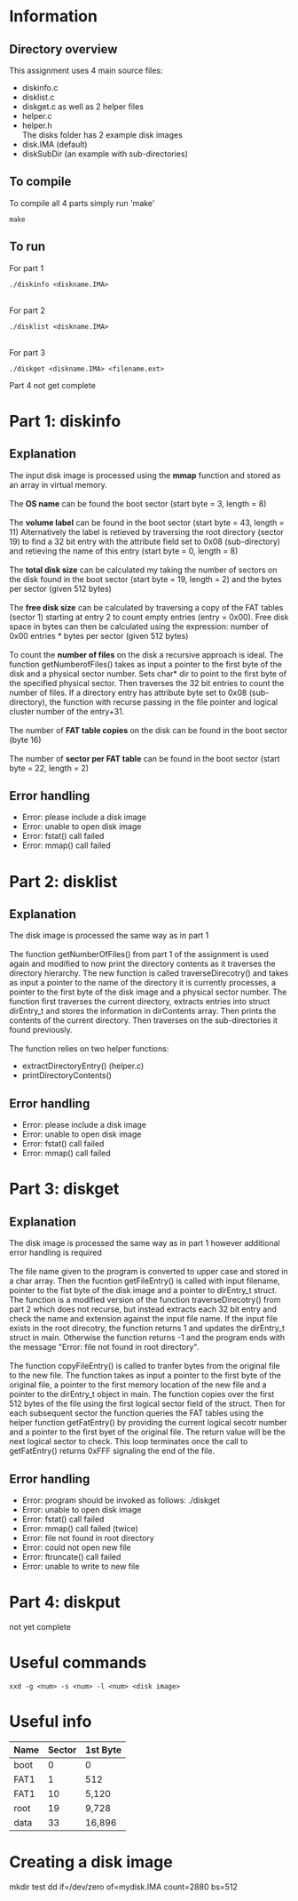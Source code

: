 # Information

## Directory overview
This assignment uses 4 main source files:
* diskinfo.c
* disklist.c
* diskget.c
as well as 2 helper files
* helper.c
* helper.h
\
The disks folder has 2 example disk images
* disk.IMA (default)
* diskSubDir (an example with sub-directories)

## To compile
To compile all 4 parts simply run 'make'
```
make
```

## To run
For part 1
```
./diskinfo <diskname.IMA>
```
\
For part 2
```
./disklist <diskname.IMA>
```
\
For part 3
```
./diskget <diskname.IMA> <filename.ext>
```
Part 4
not get complete

# Part 1: diskinfo

## Explanation
The input disk image is processed using the __mmap__ function and stored as an array in virtual memory.
\
\
The __OS name__ can be found the boot sector (start byte = 3, length = 8)
\
\
The __volume label__ can be found in the boot sector (start byte = 43, length = 11)
Alternatively the label is retieved by traversing the root directory (sector 19) to find a 32 bit entry with the attribute field set to 0x08 (sub-directory) and retieving the name of this entry (start byte = 0, length = 8)
\
\
The __total disk size__ can be calculated my taking the number of sectors on the disk found in the boot sector (start byte = 19, length = 2) and the bytes per sector (given 512 bytes)
\
\
The __free disk size__ can be calculated by traversing a copy of the FAT tables (sector 1) starting at entry 2 to count empty entries (entry = 0x00). Free disk space in bytes can then be calculated using the expression: number of 0x00 entries * bytes per sector (given 512 bytes)
\
\
To count the __number of files__ on the disk a recursive approach is ideal. The function getNumberofFiles() takes as input a pointer to the first byte of the disk and a physical sector number. Sets char* dir to point to the first byte of the specified physical sector. Then traverses the 32 bit entries to count the number of files. If a directory entry has attribute byte set to 0x08 (sub-directory), the function with recurse passing in the file pointer and logical cluster number of the entry+31.
\
\
The number of __FAT table copies__ on the disk can be found in the boot sector (byte 16)
\
\
The number of __sector per FAT table__ can be found in the boot sector (start byte = 22, length = 2)

## Error handling
* Error: please include a disk image 
* Error: unable to open disk image
* Error: fstat() call failed
* Error: mmap() call failed

# Part 2: disklist

## Explanation
The disk image is processed the same way as in part 1
\
\
The function getNumberOfFiles() from part 1 of the assignment is used again and modified to now print the directory contents as it traverses the directory hierarchy.
The new function is called traverseDirecotry() and takes as input a pointer to the name of the directory it is currently processes, a pointer to the first byte of the disk image and a physical sector number.
The function first traverses the current directory, extracts entries into struct dirEntry_t and stores the information in dirContents array. Then prints the contents of the current directory.
Then traverses on the sub-directories it found previously.
\
\
The function relies on two helper functions: 
* extractDirectoryEntry() (helper.c)
* printDirectoryContents()


## Error handling
* Error: please include a disk image 
* Error: unable to open disk image
* Error: fstat() call failed
* Error: mmap() call failed

# Part 3: diskget

## Explanation
The disk image is processed the same way as in part 1 however additional error handling is required
\
\
The file name given to the program is converted to upper case and stored in a char array. Then the fucntion getFileEntry() is called with input filename, pointer to the fist byte of the disk image and a pointer to dirEntry_t struct. The function is a modified version of the function traverseDirecotry() from part 2 which does not recurse, but instead extracts each 32 bit entry and check the name and extension against the input file name. If the input file exists in the root direcotry, the function returns 1 and updates the dirEntry_t struct in main. Otherwise the function returns -1 and the program ends with the message "Error: file <filename> not found in root directory".
\
\
The function copyFileEntry() is called to tranfer bytes from the original file to the new file. The function takes as input a pointer to the first byte of the original file, a pointer to the first memory location of the new file and a pointer to the dirEntry_t object in main. 
The function copies over the first 512 bytes of the file using the first logical sector field of the struct. Then for each subsequent sector the function queries the FAT tables using the helper function getFatEntry() by providing the current logical secotr number and a pointer to the first byet of the original file. The return value will be the next logical sector to check. This loop terminates once the call to getFatEntry() returns 0xFFF signaling the end of the file. 

## Error handling
* Error: program should be invoked as follows: ./diskget <diskfile> <filename>
* Error: unable to open disk image
* Error: fstat() call failed
* Error: mmap() call failed (twice)
* Error: file <filename> not found in root directory
* Error: could not open new file
* Error: ftruncate() call failed
* Error: unable to write to new file

# Part 4: diskput

not yet complete

# Useful commands
```
xxd -g <num> -s <num> -l <num> <disk image>
```
# Useful info
| Name     | Sector  | 1st Byte |
|----------|---------|----------|
| boot     | 0       | 0        |
| FAT1     | 1       | 512      |
| FAT1     | 10      | 5,120    |
| root     | 19      | 9,728    |
| data     | 33      | 16,896   |

# Creating a disk image
mkdir test
dd if=/dev/zero of=mydisk.IMA count=2880 bs=512
